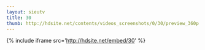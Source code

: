 ```yaml
---
layout: sieutv
title: 30
thumb: http://hdsite.net/contents/videos_screenshots/0/30/preview_360p.mp4.jpg
---
```

{% include iframe src='http://hdsite.net/embed/30' %}
 
